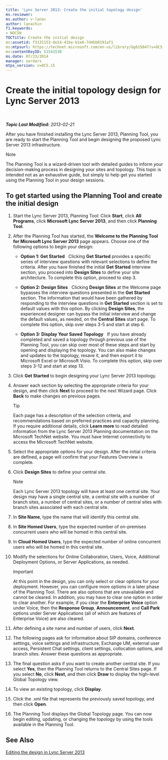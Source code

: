 ```yaml
---
title: 'Lync Server 2013: Create the initial topology design'
ms.reviewer: 
ms.author: v-lanac
author: lanachin
f1.keywords:
- NOCSH
TOCTitle: Create the initial design
ms:assetid: f3131153-de14-41be-b1e6-7d4bb0191af1
ms:mtpsurl: https://technet.microsoft.com/en-us/library/Gg615047(v=OCS.15)
ms:contentKeyID: 51541530
ms.date: 07/23/2014
manager: serdars
mtps_version: v=OCS.15
---
```


<div data-xmlns="http://www.w3.org/1999/xhtml">

<div class="topic" data-xmlns="http://www.w3.org/1999/xhtml" data-msxsl="urn:schemas-microsoft-com:xslt" data-cs="https://msdn.microsoft.com/">

<div data-asp="https://msdn2.microsoft.com/asp">

# Create the initial topology design for Lync Server 2013

</div>

<div id="mainSection">

<div id="mainBody">

<span> </span>

_**Topic Last Modified:** 2013-02-21_

After you have finished installing the Lync Server 2013, Planning Tool, you are ready to start the Planning Tool and begin designing the proposed Lync Server 2013 infrastructure.

<div>


> [!NOTE]  
> The Planning Tool is a wizard-driven tool with detailed guides to inform your decision-making process in designing your sites and topology. This topic is intended not as an exhaustive guide, but simply to help get you started using the Planning Tool in your design sessions.



</div>

<div>

## To get started using the Planning Tool and create the initial design

1.  Start the Lync Server 2013, Planning Tool: Click **Start**, click **All Programs**, click **Microsoft Lync Server 2013**, and then click **Planning Tool**.

2.  After the Planning Tool has started, the **Welcome to the Planning Tool for Microsoft Lync Server 2013** page appears. Choose one of the following options to begin your design:
    
      - **Option 1: Get Started**   Clicking **Get Started** provides a specific series of interview questions with relevant selections to define the criteria. After you have finished the initial **Get Started** interview section, you proceed into **Design Sites** to define your site architecture. To complete this option, proceed to step 3.
    
      - **Option 2: Design Sites**   Clicking **Design Sites** at the Welcome page bypasses the interview questions presented in the **Get Started** section. The information that would have been gathered by responding to the interview questions in **Get Started** section is set to default values with this option. By clicking **Design Sites**, the experienced designer can bypass the initial interview and change the default values, as needed, on the **Central Sites** start page. To complete this option, skip over steps 3-5 and start at step 6.
    
      - **Option 3: Display Your Saved Topology**   If you have already completed and saved a topology through previous use of the Planning Tool, you can skip over most of these steps and start by opening and displaying the topology. You can also make changes and updates to the topology, resave it, and then export it to Microsoft Excel or Microsoft Visio. To complete this option, skip over steps 3-12 and start at step 13.

3.  Click **Get Started** to begin designing your Lync Server 2013 topology.

4.  Answer each section by selecting the appropriate criteria for your design, and then click **Next** to proceed to the next Wizard page. Click **Back** to make changes on previous pages.
    
    <div>
    

    > [!TIP]  
    > Each page has a description of the selection criteria, and recommendations based on preferred practices and capacity planning. If you require additional details, click <STRONG>Learn more</STRONG> to read detailed information from the Lync Server 2013 Planning documentation on the Microsoft TechNet website. You must have Internet connectivity to access the Microsoft TechNet website.

    
    </div>

5.  Select the appropriate options for your design. After the initial criteria are defined, a page will confirm that your Features Overview is complete.

6.  Click **Design Sites** to define your central site.
    
    <div>
    

    > [!NOTE]  
    > Each Lync Server 2013 topology will have at least one central site. Your design may have a single central site, a central site with a number of branch sites, a number of central sites, or a number of central sites with branch sites associated with each central site.

    
    </div>

7.  In **Site Name**, type the name that will identify this central site.

8.  In **Site Homed Users**, type the expected number of on-premises concurrent users who will be homed in this central site.

9.  In **Cloud Homed Users**, type the expected number of online concurrent users who will be homed in this central site.

10. Modify the selections for Online Collaboration, Users, Voice, Additional Deployment Options, or Server Applications, as needed.
    
    <div>
    

    > [!IMPORTANT]  
    > At this point in the design, you can only select or clear options for your deployment. However, you can configure more options in a later phase of the Planning Tool. There are also options that are unavailable and cannot be cleared. In addition, you may have to clear one option in order to clear another. For example, if you clear the <STRONG>Enterprise Voice</STRONG> option under Voice, then the <STRONG>Response Group</STRONG>, <STRONG>Announcement</STRONG>, and <STRONG>Call Park</STRONG> options under Server Applications (all of which are features of Enterprise Voice) are also cleared.

    
    </div>

11. After defining a site name and number of users, click **Next**.

12. The following pages ask for information about SIP domains, conference settings, voice settings and infrastructure, Exchange UM, external user access, Persistent Chat settings, client settings, collocation options, and branch sites. Answer these questions as appropriate.

13. The final question asks if you want to create another central site. If you select **Yes**, then the Planning Tool returns to the Central Sites page. If you select **No**, click **Next**, and then click **Draw** to display the high-level Global Topology view.

14. To view an existing topology, click **Display**.

15. Click the .xml file that represents the previously saved topology, and then click **Open**.

16. The Planning Tool displays the Global Topology page. You can now begin editing, updating, or changing the topology by using the tools available in the Planning Tool.

</div>

<div>

## See Also


[Editing the design in Lync Server 2013](lync-server-2013-editing-the-design.md)  
  

</div>

</div>

<span> </span>

</div>

</div>

</div>


